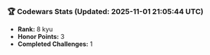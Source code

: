 ### 🏆 Codewars Stats (Updated: 2025-11-01 21:05:44 UTC)

- **Rank:** 8 kyu
- **Honor Points:** 3
- **Completed Challenges:** 1
